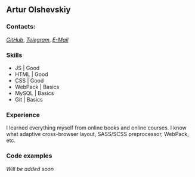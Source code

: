 ## Artur Olshevskiy

### Contacts:
[*GitHub*](https://github.com/White9769), [*Telegram*](https://t.me/White311), [*E-Mail*](mailto:white9769@gmail.com)

### Skills
* JS | Good 
* HTML | Good
* CSS | Good
* WebPack | Basics
* MySQL | Basics
* Git | Basics

### Experience
I learned everything myself from online books and online courses. I know what adaptive cross-browser layout, SASS/SCSS preprocessor, WebPack, etc.

### Code examples
*Will be added soon*